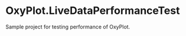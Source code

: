 OxyPlot.LiveDataPerformanceTest
===============================

Sample project for testing performance of OxyPlot.
